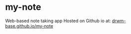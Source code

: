 # my-note
<p>Web-based note taking app
  Hosted on Github io at: <a href="drwm-base.github.io/my-note">drwm-base.github.io/my-note</a></p>
